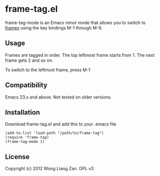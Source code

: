 # frame-tag.el

frame-tag-mode is an Emacs minor mode that allows you to switch to [frames](http://www.gnu.org/software/emacs/manual/html_node/emacs/Frames.html) using the key bindings M-1 through M-9.

## Usage

Frames are tagged in order. The top leftmost frame starts from 1. The next frame gets 2 and so on.

To switch to the leftmost frame, press M-1

## Compatibility

Emacs 23.x and above. Not tested on older versions.

## Installation

Download frame-tag.el and add this to your .emacs file

    (add-to-list 'load-path "/path/to/frame-tag")
    (require 'frame-tag)
    (frame-tag-mode 1)

## License

Copyright (c) 2012 Wong Liang Zan. GPL v3
